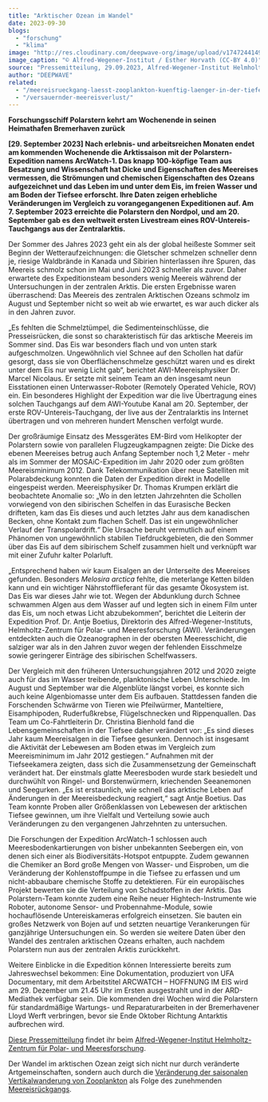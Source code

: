 ```yaml
---
title: "Arktischer Ozean im Wandel"
date: 2023-09-30
blogs: 
  - "forschung"
  - "klima"
image: "http://res.cloudinary.com/deepwave-org/image/upload/v1747244149/deepwave.org/20190117_AntjeBoetius046_EHorvath-scaled.jpg"
image_caption: "© Alfred-Wegener-Institut / Esther Horvath (CC-BY 4.0)"
source: "Pressemitteilung, 29.09.2023, Alfred-Wegener-Institut Helmholtz-Zentrum für Polar- und Meeresforschung"
author: "DEEPWAVE"
related: 
  - "/meereisrueckgang-laesst-zooplankton-kuenftig-laenger-in-der-tiefe-bleiben/"
  - "/versauernder-meereisverlust/"
---
```


**Forschungsschiff Polarstern kehrt am Wochenende in seinen Heimathafen Bremerhaven zurück**

**\[29. September 2023\] Nach erlebnis- und arbeitsreichen Monaten endet am kommenden Wochenende die Arktissaison mit der Polarstern-Expedition namens ArcWatch-1. Das knapp 100-köpfige Team aus Besatzung und Wissenschaft hat Dicke und Eigenschaften des Meereises vermessen, die Strömungen und chemischen Eigenschaften des Ozeans aufgezeichnet und das Leben im und unter dem Eis, im freien Wasser und am Boden der Tiefsee erforscht. Ihre Daten zeigen erhebliche Veränderungen im Vergleich zu vorangegangenen Expeditionen auf. Am 7. September 2023 erreichte die Polarstern den Nordpol, und am 20. September gab es den weltweit ersten Livestream eines ROV-Untereis-Tauchgangs aus der Zentralarktis.**

Der Sommer des Jahres 2023 geht ein als der global heißeste Sommer seit Beginn der Wetteraufzeichnungen: die Gletscher schmelzen schneller denn je, riesige Waldbrände in Kanada und Sibirien hinterlassen ihre Spuren, das Meereis schmolz schon im Mai und Juni 2023 schneller als zuvor. Daher erwartete des Expeditionsteam besonders wenig Meereis während der Untersuchungen in der zentralen Arktis. Die ersten Ergebnisse waren überraschend: Das Meereis des zentralen Arktischen Ozeans schmolz im August und September nicht so weit ab wie erwartet, es war auch dicker als in den Jahren zuvor.

„Es fehlten die Schmelztümpel, die Sedimenteinschlüsse, die Presseisrücken, die sonst so charakteristisch für das arktische Meereis im Sommer sind. Das Eis war besonders flach und von unten stark aufgeschmolzen. Ungewöhnlich viel Schnee auf den Schollen hat dafür gesorgt, dass sie von Oberflächenschmelze geschützt waren und es direkt unter dem Eis nur wenig Licht gab“, berichtet AWI-Meereisphysiker Dr. Marcel Nicolaus. Er setzte mit seinem Team an den insgesamt neun Eisstationen einen Unterwasser-Roboter (Remotely Operated Vehicle, ROV) ein. Ein besonderes Highlight der Expedition war die live Übertragung eines solchen Tauchgangs auf dem AWI-Youtube Kanal am 20. September, der erste ROV-Untereis-Tauchgang, der live aus der Zentralarktis ins Internet übertragen und von mehreren hundert Menschen verfolgt wurde.

Der großräumige Einsatz des Messgerätes EM-Bird vom Helikopter der Polarstern sowie von parallelen Flugzeugkampagnen zeigte: Die Dicke des ebenen Meereises betrug auch Anfang September noch 1,2 Meter - mehr als im Sommer der MOSAiC-Expedition im Jahr 2020 oder zum größten Meereisminimum 2012. Dank Telekommunikation über neue Satelliten mit Polarabdeckung konnten die Daten der Expedition direkt in Modelle eingespeist werden. Meereisphysiker Dr. Thomas Krumpen erklärt die beobachtete Anomalie so: „Wo in den letzten Jahrzehnten die Schollen vorwiegend von den sibirischen Schelfen in das Eurasische Becken drifteten, kam das Eis dieses und auch letztes Jahr aus dem kanadischen Becken, ohne Kontakt zum flachen Schelf. Das ist ein ungewöhnlicher Verlauf der Transpolardrift.“ Die Ursache beruht vermutlich auf einem Phänomen von ungewöhnlich stabilen Tiefdruckgebieten, die den Sommer über das Eis auf dem sibirischem Schelf zusammen hielt und verknüpft war mit einer Zufuhr kalter Polarluft.

„Entsprechend haben wir kaum Eisalgen an der Unterseite des Meereises gefunden. Besonders _Melosira arctica_ fehlte, die meterlange Ketten bilden kann und ein wichtiger Nährstofflieferant für das gesamte Ökosystem ist. Das Eis war dieses Jahr wie tot. Wegen der Abdunklung durch Schnee schwammen Algen aus dem Wasser auf und legten sich in einem Film unter das Eis, um noch etwas Licht abzubekommen“, berichtet die Leiterin der Expedition Prof. Dr. Antje Boetius, Direktorin des Alfred-Wegener-Instituts, Helmholtz-Zentrum für Polar- und Meeresforschung (AWI). Veränderungen entdeckten auch die Ozeanographen in der obersten Meeresschicht, die salziger war als in den Jahren zuvor wegen der fehlenden Eisschmelze sowie geringerer Einträge des sibirischen Schelfwassers.

Der Vergleich mit den früheren Untersuchungsjahren 2012 und 2020 zeigte auch für das im Wasser treibende, planktonische Leben Unterschiede. Im August und September war die Algenblüte längst vorbei, es konnte sich auch keine Algenbiomasse unter dem Eis aufbauen. Stattdessen fanden die Forschenden Schwärme von Tieren wie Pfeilwürmer, Manteltiere, Eisamphipoden, Ruderfußkrebse, Flügelschnecken und Rippenquallen. Das Team um Co-Fahrtleiterin Dr. Christina Bienhold fand die Lebensgemeinschaften in der Tiefsee daher verändert vor: „Es sind dieses Jahr kaum Meereisalgen in die Tiefsee gesunken. Dennoch ist insgesamt die Aktivität der Lebewesen am Boden etwas im Vergleich zum Meereisminimum im Jahr 2012 gestiegen.“ Aufnahmen mit der Tiefseekamera zeigten, dass sich die Zusammensetzung der Gemeinschaft verändert hat. Der einstmals glatte Meeresboden wurde stark besiedelt und durchwühlt von Ringel- und Borstenwürmern, kriechenden Seeanemonen und Seegurken. „Es ist erstaunlich, wie schnell das arktische Leben auf Änderungen in der Meereisbedeckung reagiert,“ sagt Antje Boetius. Das Team konnte Proben aller Größenklassen von Lebewesen der arktischen Tiefsee gewinnen, um ihre Vielfalt und Verteilung sowie auch Veränderungen zu den vergangenen Jahrzehnten zu untersuchen.

Die Forschungen der Expedition ArcWatch-1 schlossen auch Meeresbodenkartierungen von bisher unbekannten Seebergen ein, von denen sich einer als Biodiversitäts-Hotspot entpuppte. Zudem gewannen die Chemiker an Bord große Mengen von Wasser- und Eisproben, um die Veränderung der Kohlenstoffpumpe in die Tiefsee zu erfassen und um nicht-abbaubare chemische Stoffe zu detektieren. Für ein europäisches Projekt bewerten sie die Verteilung von Schadstoffen in der Arktis. Das Polarstern-Team konnte zudem eine Reihe neuer Hightech-Instrumente wie Roboter, autonome Sensor- und Probennahme-Module, sowie hochauflösende Untereiskameras erfolgreich einsetzen. Sie bauten ein großes Netzwerk von Bojen auf und setzten neuartige Verankerungen für ganzjährige Untersuchungen ein. So werden sie weitere Daten über den Wandel des zentralen arktischen Ozeans erhalten, auch nachdem Polarstern nun aus der zentralen Arktis zurückkehrt.

Weitere Einblicke in die Expedition können Interessierte bereits zum Jahreswechsel bekommen: Eine Dokumentation, produziert von UFA Documentary, mit dem Arbeitstitel ARCWATCH – HOFFNUNG IM EIS wird am 29. Dezember um 21.45 Uhr im Ersten ausgestrahlt und in der ARD-Mediathek verfügbar sein. Die kommenden drei Wochen wird die Polarstern für standardmäßige Wartungs- und Reparaturarbeiten in der Bremerhavener Lloyd Werft verbringen, bevor sie Ende Oktober Richtung Antarktis aufbrechen wird.

[Diese Pressemitteilung](https://www.awi.de/ueber-uns/service/presse/presse-detailansicht/arktischer-ozean-im-wandel.html) findet ihr beim [Alfred-Wegener-Institut Helmholtz-Zentrum für Polar- und Meeresforschung](https://www.awi.de/).

Der Wandel im arktischen Ozean zeigt sich nicht nur durch veränderte Artgemeinschaften, sondern auch durch die [Veränderung der saisonalen Vertikalwanderung von Zooplankton](https://www.deepwave.org/meereisrueckgang-laesst-zooplankton-kuenftig-laenger-in-der-tiefe-bleiben/) als Folge des zunehmenden [Meereisrückgangs](https://www.deepwave.org/versauernder-meereisverlust/).
